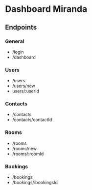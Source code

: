 # Dashboard Miranda

## Endpoints

### General
- /login
- /dashboard

### Users
- /users
- /users/new
- users/:userId

### Contacts
- /contacts
- /contacts/contactId

### Rooms
- /rooms
- /rooms/new
- /rooms/:roomId

### Bookings
- /bookings
- /bookings/:bookingsId
